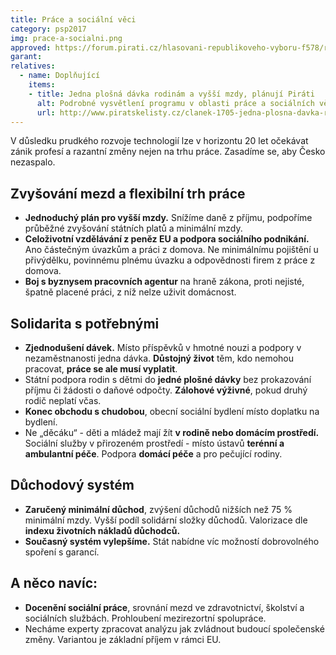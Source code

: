 ```yaml
---
title: Práce a sociální věci
category: psp2017
img: prace-a-socialni.png
approved: https://forum.pirati.cz/hlasovani-republikoveho-vyboru-f578/rv-36-2017-program-2017-prace-a-socialni-veci-r-h-1-k-t37129-10.html
garant:
relatives:
  - name: Doplňující
    items:
    - title: Jedna plošná dávka rodinám a vyšší mzdy, plánují Piráti
      alt: Podrobné vysvětlení programu v oblasti práce a sociálních věcí
      url: http://www.piratskelisty.cz/clanek-1705-jedna-plosna-davka-rodinam-a-vyssi-mzdy-planuji-pirati
---
```


V důsledku prudkého rozvoje technologií lze v horizontu 20 let očekávat zánik profesí a
razantní změny nejen na trhu práce. Zasadíme se, aby Česko nezaspalo.

## Zvyšování mezd a flexibilní trh práce

* **Jednoduchý plán pro vyšší mzdy.** Snížíme daně z příjmu, podpoříme průběžné
zvyšování státních platů a minimální mzdy.
* **Celoživotní vzdělávání z peněz EU a podpora sociálního podnikání.** Ano částečným
úvazkům a práci z domova. Ne minimálnímu pojištění u přivýdělku, povinnému plnému
úvazku a odpovědnosti firem z práce z domova.
* **Boj s byznysem pracovních agentur** na hraně zákona, proti nejisté, špatně placené
práci, z níž nelze uživit domácnost.

## Solidarita s potřebnými

* **Zjednodušení dávek.** Místo příspěvků v hmotné nouzi a podpory v nezaměstnanosti jedna
dávka. **Důstojný život** těm, kdo nemohou pracovat, **práce se ale musí vyplatit**.
* Státní podpora rodin s dětmi do **jedné plošné dávky** bez prokazování příjmu či žádosti o
daňové odpočty. **Zálohové výživné**, pokud druhý rodič neplatí včas.
* **Konec obchodu s chudobou**, obecní sociální bydlení místo doplatku na bydlení.
* Ne „děcáku“ - děti a mládež mají žít **v rodině nebo domácím prostředí.** Sociální služby v
přirozeném prostředí - místo ústavů **terénní a ambulantní péče**. Podpora **domácí péče** a
pro pečující rodiny.

## Důchodový systém

* **Zaručený minimální důchod**, zvýšení důchodů nižších než 75 % minimální mzdy. Vyšší
podíl solidární složky důchodů. Valorizace dle **indexu životních nákladů důchodců.**
* **Současný systém vylepšíme.** Stát nabídne víc možností dobrovolného spoření s garancí.

## A něco navíc:

* **Docenění sociální práce**, srovnání mezd ve zdravotnictví, školství a sociálních službách.
Prohloubení mezirezortní spolupráce.
* Necháme experty zpracovat analýzu jak zvládnout budoucí společenské změny. Variantou
je základní příjem v rámci EU.
